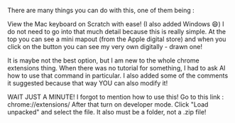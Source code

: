 There are many things you can do with this, one of them being :

View the Mac keyboard on Scratch with ease! (I also added Windows 😄) I do not need to go into that much detail because this is really simple. At the top you can see a mini mapout (from the Apple digital store) and when you click on the button you can see my very own digitally - drawn one!

It is maybe not the best option, but I am new to the whole chrome extensions thing. When there was no tutorial for something, I had to ask AI how to use that command in particular. I also added some of the comments it suggested because that way YOU can also modify it!

WAIT JUST A MINUTE! I forgot to mention how to use this! Go to this link :
chrome://extensions/
After that turn on developer mode. Click "Load unpacked" and select the file.
It also must be a folder, not a .zip file!
